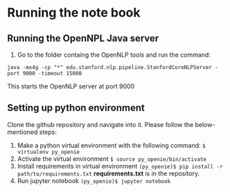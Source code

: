# Running the note book

## Running the OpenNPL Java server

1. Go to the folder containg the OpenNLP tools and run the command:

`
java -mx4g -cp "*" edu.stanford.nlp.pipeline.StanfordCoreNLPServer -port 9000 -timeout 15000
`

This starts the OpenNLP server at port 9000

## Setting up python environment

Clone the github repository and navigate into it. Please follow the below-mentioned steps:

1. Make a python virtual environment with the following command:
`
$ virtualenv py_openie
`
2. Activate the virtual environment
`
$ source py_openie/bin/activate
`
3. Install requirements in virtual environment
`
(py_openie)$ pip install -r path/to/requirements.txt
`
**requirements.txt** is in the repository.
4. Run jupyter notebook
`
(py_openie)$ jupyter notebook
`

